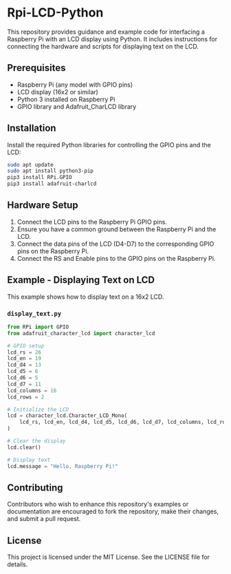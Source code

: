 # Rpi-LCD-Python

This repository provides guidance and example code for interfacing a Raspberry Pi with an LCD display using Python. It includes instructions for connecting the hardware and scripts for displaying text on the LCD.

## Prerequisites

- Raspberry Pi (any model with GPIO pins)
- LCD display (16x2 or similar)
- Python 3 installed on Raspberry Pi
- GPIO library and Adafruit_CharLCD library

## Installation

Install the required Python libraries for controlling the GPIO pins and the LCD:

```bash
sudo apt update
sudo apt install python3-pip
pip3 install RPi.GPIO
pip3 install adafruit-charlcd
```

## Hardware Setup

1. Connect the LCD pins to the Raspberry Pi GPIO pins.
2. Ensure you have a common ground between the Raspberry Pi and the LCD.
3. Connect the data pins of the LCD (D4-D7) to the corresponding GPIO pins on the Raspberry Pi.
4. Connect the RS and Enable pins to the GPIO pins on the Raspberry Pi.

## Example - Displaying Text on LCD

This example shows how to display text on a 16x2 LCD.

### `display_text.py`

```python
from RPi import GPIO
from adafruit_character_lcd import character_lcd

# GPIO setup
lcd_rs = 26
lcd_en = 19
lcd_d4 = 13
lcd_d5 = 6
lcd_d6 = 5
lcd_d7 = 11
lcd_columns = 16
lcd_rows = 2

# Initialize the LCD
lcd = character_lcd.Character_LCD_Mono(
    lcd_rs, lcd_en, lcd_d4, lcd_d5, lcd_d6, lcd_d7, lcd_columns, lcd_rows
)

# Clear the display
lcd.clear()

# Display text
lcd.message = "Hello, Raspberry Pi!"
```

## Contributing

Contributors who wish to enhance this repository's examples or documentation are encouraged to fork the repository, make their changes, and submit a pull request.

## License

This project is licensed under the MIT License. See the LICENSE file for details.
